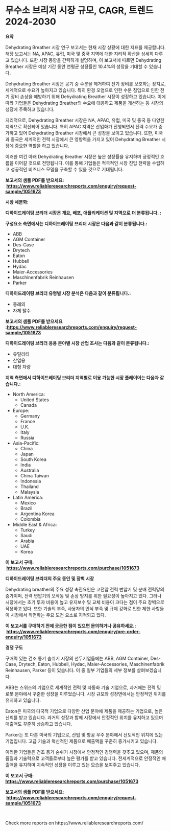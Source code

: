 <p><h1>무수소 브리저 시장 규모, CAGR, 트렌드 2024-2030</h1></p><p><strong>요약</strong></p>
<p><p>Dehydrating Breather 시장 연구 보고서는 현재 시장 상황에 대한 지표를 제공합니다. 해당 보고서는 NA, APAC, 유럽, 미국 및 중국 지역에 대한 지리적 확산을 상세히 다루고 있습니다. 또한 시장 동향을 간략하게 설명하며, 이 보고서에 따르면 Dehydrating Breather 시장은 예상 기간 동안 연평균 성장률인 10.4%의 성장을 기대할 수 있습니다.</p><p>Dehydrating Breather 시장은 공기 중 수분을 제거하여 전기 장비를 보호하는 장치로, 세계적으로 수요가 높아지고 있습니다. 특히 환경 오염으로 인한 수분 침입으로 인한 전기 장비 손상을 예방하기 위해 Dehydrating Breather 시장이 성장하고 있습니다. 이에 따라 기업들은 Dehydrating Breather의 수요에 대응하고 제품을 개선하는 등 시장의 성장에 주목하고 있습니다.</p><p>지리적으로, Dehydrating Breather 시장은 NA, APAC, 유럽, 미국 및 중국 등 다양한 지역으로 확산되어 있습니다. 특히 APAC 지역은 산업화가 진행되면서 전력 수요가 증가하고 있어 Dehydrating Breather 시장에서 큰 성장을 보이고 있습니다. 또한, 미국과 중국은 세계적인 전력 시장에서 큰 영향력을 가지고 있어 Dehydrating Breather 시장에 중요한 역할을 하고 있습니다.</p><p>이러한 여건 아래 Dehydrating Breather 시장은 높은 성장률을 유지하며 긍정적인 흐름을 이어갈 것으로 전망됩니다. 이를 통해 기업들은 적극적인 시장 진입 전략을 수립하고 성공적인 비즈니스 모델을 구축할 수 있을 것으로 기대됩니다.</p></p>
<p><strong>보고서의 샘플 PDF를 받으세요: &nbsp;<a href="https://www.reliableresearchreports.com/enquiry/request-sample/1051673">https://www.reliableresearchreports.com/enquiry/request-sample/1051673</a></strong></p>
<p><strong>시장 세분화:</strong></p>
<p><strong> 디하이드레이팅 브리더 시장은 개요, 배포, 애플리케이션 및 지역으로 더 분류됩니다. :</strong></p>
<p><strong>구성요소 측면에서는 디하이드레이팅 브리더 시장은 다음과 같이 분류됩니다.:</strong></p>
<p><ul><li>ABB</li><li>AGM Container</li><li>Des-Case</li><li>Drytech</li><li>Eaton</li><li>Hubbell</li><li>Hydac</li><li>Maier-Accessories</li><li>Maschinenfabrik Reinhausen</li><li>Parker</li></ul></p>
<p><strong> 디하이드레이팅 브리더 유형별 시장 분석은 다음과 같이 분류됩니다.:</strong></p>
<p><ul><li>종래의</li><li>자체 탈수</li></ul></p>
<p><strong>보고서의 샘플 PDF를 받으세요 :<a href="https://www.reliableresearchreports.com/enquiry/request-sample/1051673">https://www.reliableresearchreports.com/enquiry/request-sample/1051673</a></strong></p>
<p><strong> 디하이드레이팅 브리더 응용 분야별 시장 산업 조사는 다음과 같이 분류됩니다.:</strong></p>
<p><ul><li>유틸리티</li><li>산업용</li><li>대형 차량</li></ul></p>
<p><strong>지역 측면에서 디하이드레이팅 브리더 지역별로 이용 가능한 시장 플레이어는 다음과 같습니다.:</strong></p>
<p><ul>
    <li>
        North America:
        <ul>
            <li>United States</li>
            <li>Canada</li>
        </ul>
    </li>
    <li>
        Europe:
        <ul>
            <li>Germany</li>
            <li>France</li>
            <li>U.K.</li>
            <li>Italy</li>
            <li>Russia</li>
        </ul>
    </li>
    <li>
        Asia-Pacific:
        <ul>
            <li>China</li>
            <li>Japan</li>
            <li>South Korea</li>
            <li>India</li>
            <li>Australia</li>
            <li>China Taiwan</li>
            <li>Indonesia</li>
            <li>Thailand</li>
            <li>Malaysia</li>
        </ul>
    </li>
    <li>
        Latin America:
        <ul>
            <li>Mexico</li>
            <li>Brazil</li>
            <li>Argentina Korea</li>
            <li>Colombia</li>
        </ul>
    </li>
    <li>
        Middle East & Africa:
        <ul>
            <li>Turkey</li>
            <li>Saudi</li>
            <li>Arabia</li>
            <li>UAE</li>
            <li>Korea</li>
        </ul>
    </li>
    </ul></p>
<p><strong>이 보고서 구매: &nbsp;<a href="https://www.reliableresearchreports.com/purchase/1051673">https://www.reliableresearchreports.com/purchase/1051673</a></strong></p>
<p><strong>디하이드레이팅 브리더의 주요 동인 및 장벽 시장</strong></p>
<p><p>Dehydrating breather의 주요 성장 촉진요인은 고전압 전력 변압기 및 분배 전력망의 증가이며, 전력 변압기의 오작동 및 손상 방지를 위한 필요성이 높아지고 있다. 그러나 시장에서는 초기 투자 비용이 높고 유지보수 및 교체 비용이 크다는 점이 주요 장벽으로 작용하고 있다. 또한 기술의 부족, 사용자의 인식 부족 및 규제 강화로 인한 제한 사항들이 시장에서 직면하는 주요 도전 요소로 지적되고 있다.</p></p>
<p><strong>이 보고서를 구매하기 전에 궁금한 점이 있으면 문의하거나 공유하세요.: &nbsp;<a href="https://www.reliableresearchreports.com/enquiry/pre-order-enquiry/1051673">https://www.reliableresearchreports.com/enquiry/pre-order-enquiry/1051673</a></strong></p>
<p><strong>경쟁 구도</strong></p>
<p><p>구매력 있는 건조 통기 숨쉬기 시장의 선두기업들에는 ABB, AGM Container, Des-Case, Drytech, Eaton, Hubbell, Hydac, Maier-Accessories, Maschinenfabrik Reinhausen, Parker 등이 있습니다. 이 중 일부 기업들의 세부 정보를 살펴보겠습니다.</p><p>ABB는 스위스의 기업으로 세계적인 전력 및 자동화 기술 기업으로, 과거에는 전력 및 로봇 분야에서 꾸준한 성장을 이루었습니다. 시장 규모와 성장면에서는 안정적인 위치를 유지하고 있습니다.</p><p>Eaton은 미국의 다국적 기업으로 다양한 산업 분야에 제품을 제공하는 기업으로, 높은 신뢰를 받고 있습니다. 과거의 성장과 함께 시장에서 안정적인 위치를 유지하고 있으며 매출액도 꾸준히 상승하고 있습니다.</p><p>Parker는 또 다른 미국의 기업으로, 산업 및 항공 우주 분야에서 선도적인 위치에 있는 기업입니다. 고급 기술과 혁신적인 제품으로 매출액을 꾸준히 증가시키고 있습니다.</p><p>이러한 기업들은 건조 통기 숨쉬기 시장에서 안정적인 경쟁력을 갖추고 있으며, 제품의 품질과 기술력으로 고객들로부터 높은 평가를 받고 있습니다. 전세계적으로 안정적인 매출액을 유지하며 지속적인 성장을 이루고 있는 모습을 보여주고 있습니다.</p></p>
<p><strong>이 보고서 구매: &nbsp; <a href="https://www.reliableresearchreports.com/purchase/1051673">https://www.reliableresearchreports.com/purchase/1051673</a></strong></p>
<p><strong>보고서의 샘플 PDF를 받으세요: &nbsp;<a href="https://www.reliableresearchreports.com/enquiry/request-sample/1051673">https://www.reliableresearchreports.com/enquiry/request-sample/1051673</a></strong><strong></strong></p>
<p>&nbsp;</p>
<p>Check more reports on https://www.reliableresearchreports.com/</p>